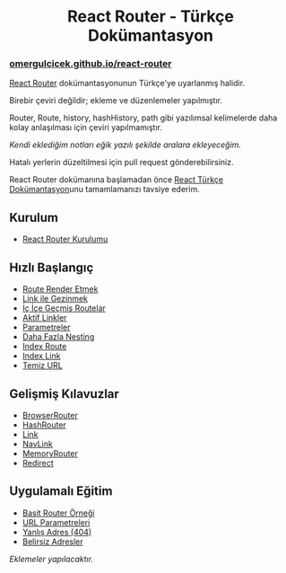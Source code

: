 <h1 align="center">React Router - Türkçe Dokümantasyon</h1>

<h3><a href="https://omergulcicek.github.io/react-router/">omergulcicek.github.io/react-router</a></h3>

<a href="https://github.com/reactjs/react-router-tutorial">React Router</a> dokümantasyonunun Türkçe'ye uyarlanmış halidir.

Birebir çeviri değildir; ekleme ve düzenlemeler yapılmıştır.

Router, Route, history, hashHistory, path gibi yazılımsal kelimelerde daha kolay anlaşılması için çeviri yapılmamıştır.

<i>Kendi eklediğim notları eğik yazılı şekilde aralara ekleyeceğim.</i>

Hatalı yerlerin düzeltilmesi için pull request gönderebilirsiniz.

React Router dokümanına başlamadan önce <a href="https://github.com/omergulcicek/reactjs">React Türkçe Dokümantasyon</a>unu tamamlamanızı tavsiye ederim.

<h2>Kurulum</h2>

- <a href="https://omergulcicek.github.io/react-router/react-router-kurulumu">React Router Kurulumu</a>

<h2>Hızlı Başlangıç</h2>

- <a href="https://omergulcicek.github.io/react-router/route-render-etmek">Route Render Etmek</a>
- <a href="https://omergulcicek.github.io/react-router/link-ile-gezinmek">Link ile Gezinmek</a>
- <a href="https://omergulcicek.github.io/react-router/ic-ice-gecmis-routelar">İç İçe Geçmiş Routelar</a>
- <a href="https://omergulcicek.github.io/react-router/aktif-linkler">Aktif Linkler</a>
- <a href="https://omergulcicek.github.io/react-router/parametreler">Parametreler</a>
- <a href="https://omergulcicek.github.io/react-router/daha-fazla-nesting">Daha Fazla Nesting</a>
- <a href="https://omergulcicek.github.io/react-router/index-route">Index Route</a>
- <a href="https://omergulcicek.github.io/react-router/index-link">Index Link</a>
- <a href="https://omergulcicek.github.io/react-router/temiz-url">Temiz URL</a>

<h2>Gelişmiş Kılavuzlar</h2>

- <a href="https://omergulcicek.github.io/reactjs/browser-router">BrowserRouter</a>
- <a href="https://omergulcicek.github.io/reactjs/hash-router">HashRouter</a>
- <a href="https://omergulcicek.github.io/reactjs/link">Link</a>
- <a href="https://omergulcicek.github.io/reactjs/nav-link">NavLink</a>
- <a href="https://omergulcicek.github.io/reactjs/memory-router">MemoryRouter</a>
- <a href="https://omergulcicek.github.io/reactjs/redirect">Redirect </a>

<h2>Uygulamalı Eğitim</h2>

- <a href="https://omergulcicek.github.io/react-router/basit-router-ornegi">Basit Router Örneği</a>
- <a href="https://omergulcicek.github.io/react-router/url-parametreleri">URL Parametreleri</a>
- <a href="https://omergulcicek.github.io/react-router/yanlis-adres-404">Yanlış Adres (404)</a>
- <a href="https://omergulcicek.github.io/react-router/belirsiz-adres">Belirsiz Adresler</a>

<i>Eklemeler yapılacaktır.</i>
